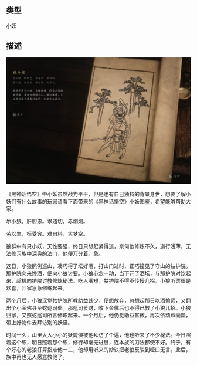 
## 类型

小妖

## 描述

![狼斥候](../../images/小妖/狼斥候.jpg)

《黑神话悟空》中小妖虽然战力平平，但是也有自己独特的背景身世，想要了解小妖们有什么故事的玩家请看下面带来的《黑神话悟空》小妖图鉴，希望能够帮助大家。

尔小狼，肝胆忠。求道切，赤炯炯。

劳以生，枉受穷。难自料，大梦空。

狼群中有只小妖，天性要强，终日只想赶紧得道，奈何他修炼不久，道行浅薄，无法修习族中深奥的法门，他便万分着。急。

这日，小狼照例巡山，凑巧得了坛好酒，打山门过时，正巧撞见了守山的牯护院。那护院向来馋酒，便向小狼讨要。小狼心念一动，当下开了酒坛，与那护院对饮起来，趁机向护院讨教修炼秘法。吃人嘴短，牯护院不得不传授几招。小狼听罢很是欢喜，回家急急修练起来。

两个月后，小狼深觉牯护院所教助益甚少，便想放弃，忽想起那日以酒偷师，又翻出个小金佛寻至蛇巡司处。那巡司爱财，收下金佛后也不得已教了小狼几招。小狼归家，又照蛇巡司所言修炼起来。一个月后，他仍觉助益甚微，再次依葫芦画瓢，带上好物件去拜访别的妖怪。

时间一久，山里大大小小的妖魔俱被他拜访了个遍，他也听来了不少秘法。今日照着这个练，明日照着那个练，修行却毫无进展，连本族的刀法都使不好。终于，有个好心的老狼打算指点他一二，他却用听来的妙诀把老狼反驳到哑口无言。此后，族中再也无人愿意教他了。


    